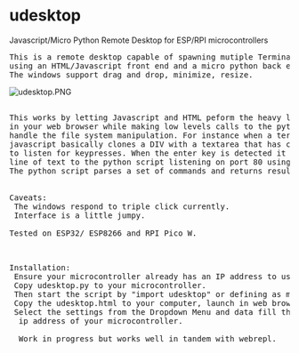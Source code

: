 # udesktop
Javascript/Micro Python Remote Desktop for ESP/RPI microcontrollers
<pre>
This is a remote desktop capable of spawning mutiple Terminal shells, File Browser, and Editor.
using an HTML/Javascript front end and a micro python back end server.
The windows support drag and drop, minimize, resize. 
</pre>

![udesktop.PNG](https://raw.github.com/elahtrebor/udesktop/main/udesktop.PNG)


<pre>

This works by letting Javascript and HTML peform the heavy lifting 
in your web browser while making low levels calls to the python server to
handle the file system manipulation. For instance when a terminal is spawned,
javascript basically clones a DIV with a textarea that has callbacks 
to listen for keypresses. When the enter key is detected it sends the current
line of text to the python script listening on port 80 using ajax.
The python script parses a set of commands and returns results.


Caveats:
 The windows respond to triple click currently.
 Interface is a little jumpy.

Tested on ESP32/ ESP8266 and RPI Pico W.

</pre>
<pre>

Installation:
 Ensure your microcontroller already has an IP address to use. 
 Copy udesktop.py to your microcontroller. 
 Then start the script by "import udesktop" or defining as main.py
 Copy the udesktop.html to your computer, launch in web browser 
 Select the settings from the Dropdown Menu and data fill the
  ip address of your microcontroller.
  
  Work in progress but works well in tandem with webrepl.
  
 </pre>
